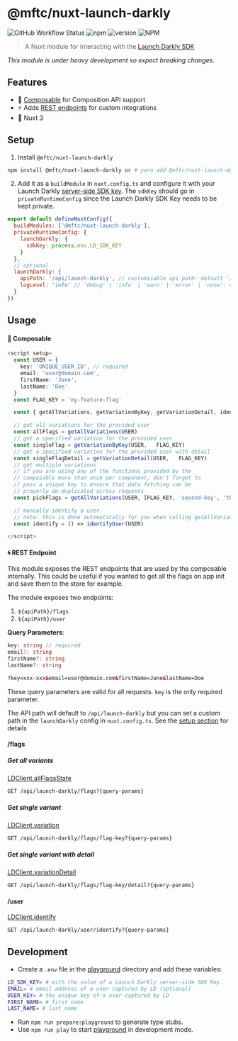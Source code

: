 # @mftc/nuxt-launch-darkly

![GitHub Workflow Status](https://img.shields.io/github/workflow/status/rebeccarich/nuxt-launch-darkly/Tests) ![npm](https://img.shields.io/npm/dt/@mftc/nuxt-launch-darkly) ![version](https://img.shields.io/npm/v/@mftc/nuxt-launch-darkly) ![NPM](https://img.shields.io/npm/l/@mftc/nuxt-launch-darkly)

> A Nuxt module for interacting with the [Launch Darkly SDK](https://docs.launchdarkly.com/sdk/server-side/node-js)

_This module is under heavy development so expect breaking changes._

## Features

- 🌈 [Composable](#-composable) for Composition API support
- ⚡️ Adds [REST endpoints](#-rest-endpoint) for custom integrations
- 💯 Nuxt 3

## Setup

1. Install `@mftc/nuxt-launch-darkly`

```bash
npm install @mftc/nuxt-launch-darkly or # yarn add @mftc/nuxt-launch-darkly
```

2. Add it as a `buildModule` in `nuxt.config.ts` and configure it with your Launch Darkly [server-side SDK key](https://app.launchdarkly.com/settings/projects).
   The `sdkKey` should go in `privateRuntimeConfig` since the Launch Darkly SDK Key needs to be kept private.

```js
export default defineNuxtConfig({
  buildModules: ['@mftc/nuxt-launch-darkly'],
  privateRuntimeConfig: {
    launchDarkly: {
      sdkKey: process.env.LD_SDK_KEY
    }
  },
  // optional
  launchDarkly: {
    apiPath: '/api/launch-darkly', // customisable api path: default '/api/launch-darkly'
    logLevel: 'info' // 'debug' | 'info' | 'warn' | 'error' | 'none': default 'info'
  }
})
```

## Usage

#### 🧩 Composable

```ts
<script setup>
  const USER = {
    key: 'UNIQUE_USER_ID', // required
    email: 'user@domain.com',
    firstName: 'Jane',
    lastName: 'Doe'
  }
  const FLAG_KEY = 'my-feature-flag'

  const { getAllVariations, getVariationByKey, getVariationDetail, identifyUser } = useLaunchDarkly()

  // get all variations for the provided user
  const allFlags = getAllVariations(USER)
  // get a specified variation for the provided user
  const singleFlag = getVariationByKey(USER,   FLAG_KEY)
  // get a specified variation for the provided user with detail
  const singleFlagDetail = getVariationDetail(USER,   FLAG_KEY)
  // get multiple variations
  // if you are using any of the functions provided by the
  // composable more than once per component, don't forget to
  // pass a unique key to ensure that data fetching can be
  // properly de-duplicated across requests
  const pickFlags = getAllVariations(USER, [FLAG_KEY, 'second-key', 'third-key'], 'unique-key')

  // manually identify a user.
  // note: this is done automatically for you when calling getAllVariations, getVariationByKey and getVariationDetail
  const identify = () => identifyUser(USER)

</script>
```

#### 🌀 REST Endpoint

This module exposes the REST endpoints that are used by the composable internally. This could be useful if you wanted to get all the flags on app init and save them to the store for example.

The module exposes two endpoints:

1. `${apiPath}/flags`
1. `${apiPath}/user`

**Query Parameters**:

```ts
key: string // required
email?: string
firstName?: string
lastName?: string
```

```html
?key=xxx-xxx&email=user@domain.com&firstName=Jane&lastName=Doe
```

These query parameters are valid for all requests. `key` is the only required parameter.

The API path will default to `/api/launch-darkly` but you can set a custom path in the `launchDarkly` config in `nuxt.config.ts`. See the [setup section](#setup) for details

#### /flags

##### Get all variants

[LDClient.allFlagsState](https://launchdarkly.github.io/node-server-sdk/interfaces/_launchdarkly_node_server_sdk_.LDClient.html#allFlagsState)

```html
GET /api/launch-darkly/flags?{query-params}
```

##### Get single variant

[LDClient.variation](https://launchdarkly.github.io/node-server-sdk/interfaces/_launchdarkly_node_server_sdk_.LDClient.html#variation)

```html
GET /api/launch-darkly/flags/flag-key?{query-params}
```

##### Get single variant with detail

[LDClient.variationDetail](https://launchdarkly.github.io/node-server-sdk/interfaces/_launchdarkly_node_server_sdk_.LDClient.html#variationDetail)

```html
GET /api/launch-darkly/flags/flag-key/detail?{query-params}
```

#### /user

[LDClient.identify](https://launchdarkly.github.io/node-server-sdk/interfaces/_launchdarkly_node_server_sdk_.LDClient.html#identify)

```html
GET /api/launch-darkly/user/identify?{query-params}
```

## Development

- Create a `.env` file in the [playground](./playground) directory and add these variables:

```bash
LD_SDK_KEY= # with the value of a Launch Darkly server-side SDK Key.
EMAIL= # email address of a user captured by LD (optional)
USER_KEY= # the unique key of a user captured by LD
FIRST_NAME= # first name
LAST_NAME= # last name
```

- Run `npm run prepare:playground` to generate type stubs.
- Use `npm run play` to start [playground](./playground) in development mode.
